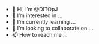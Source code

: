- 👋 Hi, I’m @DITOpJ
- 👀 I’m interested in ...
- 🌱 I’m currently learning ...
- 💞️ I’m looking to collaborate on ...
- 📫 How to reach me ...

<!---
DITOpJ/DITOpJ is a ✨ special ✨ repository because its `README.md` (this file) appears on your GitHub profile.
You can click the Preview link to take a look at your changes.
--->
